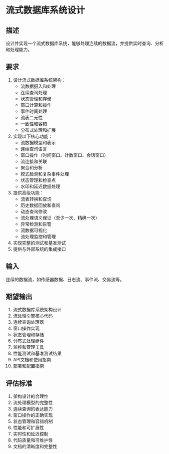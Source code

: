 # 流式数据库系统设计

## 描述
设计并实现一个流式数据库系统，能够处理连续的数据流，并提供实时查询、分析和处理能力。

## 要求
1. 设计流式数据库系统架构：
   - 流数据摄入和处理
   - 连续查询处理
   - 状态管理和存储
   - 窗口计算和操作
   - 事件时间处理
   - 流表二元性
   - 一致性和容错
   - 分布式处理和扩展
2. 实现以下核心功能：
   - 流数据模型和表示
   - 连续查询语言
   - 窗口操作（时间窗口、计数窗口、会话窗口）
   - 流连接和关联
   - 聚合和分析
   - 模式检测和复杂事件处理
   - 状态管理和检查点
   - 水印和延迟数据处理
3. 提供高级功能：
   - 流表转换和查询
   - 历史数据回放和查询
   - 动态查询修改
   - 流处理语义保证（至少一次、精确一次）
   - 异常检测和告警
   - 流数据可视化
   - 流处理监控和管理
4. 实现完整的测试和基准测试
5. 提供与外部系统的集成接口

## 输入
连续的数据流，如传感器数据、日志流、事件流、交易流等。

## 期望输出
1. 流式数据库系统架构设计
2. 流处理引擎核心代码
3. 连续查询处理器
4. 窗口操作实现
5. 状态管理和存储
6. 分布式处理组件
7. 监控和管理工具
8. 性能测试和基准测试结果
9. API文档和使用指南
10. 部署和配置指南

## 评估标准
1. 架构设计的合理性
2. 流处理模型的完整性
3. 连续查询的表达能力
4. 窗口操作的正确实现
5. 状态管理和容错机制
6. 性能和可扩展性
7. 实时性和延迟控制
8. 代码质量和可维护性
9. 文档的清晰度和完整性